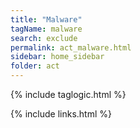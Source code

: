 ```yaml
---
title: "Malware"
tagName: malware
search: exclude
permalink: act_malware.html
sidebar: home_sidebar
folder: act
---
```



{% include taglogic.html %}

{% include links.html %}
